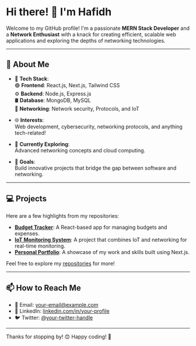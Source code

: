 # Hi there! 👋 I'm Hafidh

Welcome to my GitHub profile! I'm a passionate **MERN Stack Developer** and a **Network Enthusiast** with a knack for creating efficient, scalable web applications and exploring the depths of networking technologies.

---

## 🚀 About Me

- 🔧 **Tech Stack**:  
  🟢 **Frontend**: React.js, Next.js, Tailwind CSS  
  ⚙️ **Backend**: Node.js, Express.js  
  🛢️ **Database**: MongoDB, MySQL  
  📡 **Networking**: Network security, Protocols, and IoT  

- 🌐 **Interests**:  
  Web development, cybersecurity, networking protocols, and anything tech-related!  

- 🌱 **Currently Exploring**:  
  Advanced networking concepts and cloud computing.

- 🎯 **Goals**:  
  Build innovative projects that bridge the gap between software and networking.

---

## 💻 Projects

Here are a few highlights from my repositories:  
- **[Budget Tracker](https://github.com/your-username/budget-tracker)**: A React-based app for managing budgets and expenses.  
- **[IoT Monitoring System](https://github.com/your-username/iot-monitoring)**: A project that combines IoT and networking for real-time monitoring.  
- **[Personal Portfolio](https://github.com/your-username/portfolio)**: A showcase of my work and skills built using Next.js.  

Feel free to explore my [repositories](https://github.com/your-username?tab=repositories) for more!  

---

## 📫 How to Reach Me
- 📧 Email: [your-email@example.com](mailto:your-email@example.com)
- 💼 LinkedIn: [linkedin.com/in/your-profile](https://linkedin.com/in/your-profile)
- 🐦 Twitter: [@your-twitter-handle](https://twitter.com/your-twitter-handle)

---

Thanks for stopping by! 😊 Happy coding! 🚀
